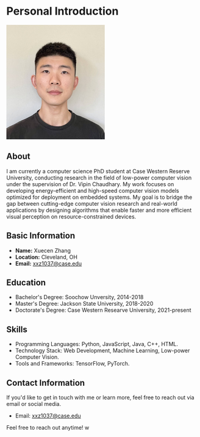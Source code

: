# Personal Introduction

<img src="image.jpg" width="258" height="300" />


## About

I am currently a computer science PhD student at Case Western Reserve University, conducting research in the field of low-power computer vision under the supervision of Dr. Vipin Chaudhary. My work focuses on developing energy-efficient and high-speed computer vision models optimized for deployment on embedded systems. My goal is to bridge the gap between cutting-edge computer vision research and real-world applications by designing algorithms that enable faster and more efficient visual perception on resource-constrained devices.

## Basic Information

- **Name:** Xuecen Zhang
- **Location:** Cleveland, OH
- **Email:** xxz1037@case.edu

## Education

- Bachelor's Degree: Soochow Unversity, 2014-2018
- Master's Degree: Jackson State University, 2018-2020
- Doctorate's Degree: Case Western Researve University, 2021-present

## Skills

- Programming Languages:  Python, JavaScript, Java, C++, HTML.
- Technology Stack: Web Development, Machine Learning, Low-power Computer Vision.
- Tools and Frameworks: TensorFlow, PyTorch.

## Contact Information

If you'd like to get in touch with me or learn more, feel free to reach out via email or social media.

- Email: xxz1037@case.edu

Feel free to reach out anytime!
w
